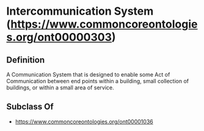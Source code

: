 # Intercommunication System (https://www.commoncoreontologies.org/ont00000303)

## Definition
A Communication System that is designed to enable some Act of Communication between end points within a building, small collection of buildings, or within a small area of service.

## Subclass Of
- https://www.commoncoreontologies.org/ont00001036

